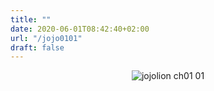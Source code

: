 ```yaml
---
title: ""
date: 2020-06-01T08:42:40+02:00
url: "/jojo0101"
draft: false
---
```


<p align="center">
    <img src = "https://i.imgur.com/aPcnUbS.png" alt = "jojolion ch01 01"/>
</p>

